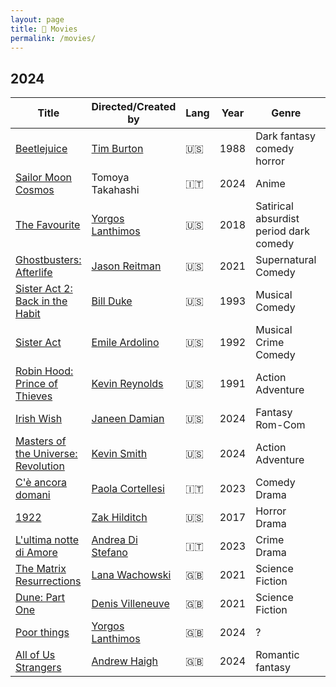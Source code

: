 ```yaml
---
layout: page
title: 🍿 Movies
permalink: /movies/
---
```


## 2024

| Title | Directed/Created by | Lang | Year | Genre | When | Rating |
|-----|----|----|-----|------|----|----|
| [Beetlejuice](https://en.wikipedia.org/wiki/Beetlejuice) | [Tim Burton](https://en.wikipedia.org/wiki/Tim_Burton) | 🇺🇸 | 1988 | Dark fantasy comedy horror | 2024/Sep/15 | ⭐️⭐️ |
| [Sailor Moon Cosmos](https://en.wikipedia.org/wiki/Sailor_Moon_Cosmos) | Tomoya Takahashi | 🇮🇹 | 2024 | Anime | 2024/Aug/23 | ⭐️⭐️⭐️ |
| [The Favourite](https://en.wikipedia.org/wiki/The_Favourite) | [Yorgos Lanthimos](https://en.wikipedia.org/wiki/Yorgos_Lanthimos) | 🇺🇸 | 2018 | Satirical absurdist period dark comedy | 2024/Aug/21 | ⭐️⭐️ |
| [Ghostbusters: Afterlife](https://en.wikipedia.org/wiki/Ghostbusters:_Afterlife) | [Jason Reitman](https://en.wikipedia.org/wiki/Jason_Reitman) | 🇺🇸 | 2021 | Supernatural Comedy | 2024/Aug/12 | ⭐️⭐️⭐️⭐️⭐️ |
| [Sister Act 2: Back in the Habit](https://en.wikipedia.org/wiki/Sister_Act_2:_Back_in_the_Habit) | [Bill Duke](https://en.wikipedia.org/wiki/Bill_Duke) | 🇺🇸 | 1993 | Musical Comedy | 2024/Jul/15 | ⭐️⭐️⭐️⭐️ |
| [Sister Act](https://en.wikipedia.org/wiki/Sister_Act) | [Emile Ardolino](https://en.wikipedia.org/wiki/Emile_Ardolino) | 🇺🇸 | 1992 | Musical Crime Comedy | 2024/Jul/07 | ⭐️⭐️⭐️⭐️⭐️ |
| [Robin Hood: Prince of Thieves](https://en.wikipedia.org/wiki/Robin_Hood:_Prince_of_Thieves) | [Kevin Reynolds](https://en.wikipedia.org/wiki/Kevin_Reynolds_(director)) | 🇺🇸 | 1991 | Action Adventure | 2024/Jul/06 | ⭐️⭐️⭐️⭐️ |
| [Irish Wish](https://en.wikipedia.org/wiki/Irish_Wish) | [Janeen Damian](https://en.wikipedia.org/wiki/Janeen_Damian) | 🇺🇸 | 2024 | Fantasy Rom-Com | 2024/Jul/02 | ⭐️ |
| [Masters of the Universe: Revolution](https://en.wikipedia.org/wiki/Masters_of_the_Universe:_Revelation) | [Kevin Smith](https://en.wikipedia.org/wiki/Kevin_Smith) | 🇺🇸 | 2024 | Action Adventure | 2024/May/12 | ⭐️⭐️⭐️⭐️⭐️ |
| [C'è ancora domani](https://it.wikipedia.org/wiki/C%27è_ancora_domani) | [Paola Cortellesi](https://it.wikipedia.org/wiki/Paola_Cortellesi) | 🇮🇹 | 2023 | Comedy Drama | 2024/May/8 | ⭐️⭐️⭐️⭐️ |
| [1922](https://en.wikipedia.org/wiki/1922_(2017_film)) | [Zak Hilditch](https://en.wikipedia.org/wiki/Zak_Hilditch) | 🇺🇸 | 2017 | Horror Drama | 2024/May/6 | ⭐️⭐️ |
| [L'ultima notte di Amore](https://it.wikipedia.org/wiki/L%27ultima_notte_di_Amore) | [Andrea Di Stefano](https://it.wikipedia.org/wiki/Andrea_Di_Stefano) | 🇮🇹 | 2023 | Crime Drama | 2024/Apr/28 | ⭐️⭐️⭐️ |
| [The Matrix Resurrections](https://en.wikipedia.org/wiki/The_Matrix_Resurrections) | [Lana Wachowski](https://en.wikipedia.org/wiki/The_Wachowskis) | 🇬🇧 | 2021 | Science Fiction | 2024/Apr/26 | ⭐️⭐️⭐️⭐️ |
| [Dune: Part One](https://en.wikipedia.org/wiki/Dune_(2021_film)) | [Denis Villeneuve](https://en.wikipedia.org/wiki/Denis_Villeneuve) | 🇬🇧 | 2021 | Science Fiction | 2024/Apr/25 | ⭐️⭐️⭐️⭐️ |
| [Poor things](https://en.wikipedia.org/wiki/Poor_Things_(film)) | [Yorgos Lanthimos](https://en.wikipedia.org/wiki/Yorgos_Lanthimos) | 🇬🇧 | 2024 | ? | 2024/Apr/07 | ⭐️⭐️ |
| [All of Us Strangers](https://en.wikipedia.org/wiki/All_of_Us_Strangers) | [Andrew Haigh](https://en.wikipedia.org/wiki/Andrew_Haigh) | 🇬🇧 | 2024 | Romantic fantasy | 2024/Apr/04 | ⭐️⭐️ |

